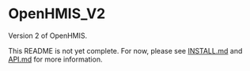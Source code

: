 OpenHMIS_V2
===========

Version 2 of OpenHMIS.  

This README is not yet complete.  For now, please see
[INSTALL.md](INSTALL.md) and [API.md](API.md) for more information.
